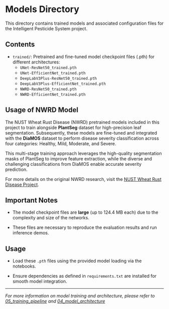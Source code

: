 # Models Directory

This directory contains trained models and associated configuration files for the Intelligent Pesticide System project.

## Contents

- `trained/`: Pretrained and fine-tuned model checkpoint files (.pth) for different architectures:
  - `UNet-ResNet50_trained.pth`
  - `UNet-EfficientNet_trained.pth`
  - `DeepLabV3Plus-ResNet50_trained.pth`
  - `DeepLabV3Plus-EfficientNet_trained.pth`
  - `NWRD-ResNet50_trained.pth`
  - `NWRD-EfficientNet_trained.pth`
 
## Usage of NWRD Model

The NUST Wheat Rust Disease (NWRD) pretrained models included in this project to train alongside **PlantSeg** dataset for high-precision leaf segmentation. Subsequently, these models are fine-tuned and integrated with the **DiaMOS** dataset to perform disease severity classification across four categories: Healthy, Mild, Moderate, and Severe.

This multi-stage training approach leverages the high-quality segmentation masks of PlantSeg to improve feature extraction, while the diverse and challenging classifications from DiaMOS enable accurate severity prediction.

For more details on the original NWRD research, visit the [NUST Wheat Rust Disease Project](https://github.com/dll-ncai/NUST-Wheat-Rust-Disease-NWRD).


## Important Notes

- The model checkpoint files are **large** (up to 124.4 MB each) due to the complexity and size of the networks.

- These files are necessary to reproduce the evaluation results and run inference demos.

## Usage

- Load these `.pth` files using the provided model loading via the notebooks.

- Ensure dependencies as defined in `requirements.txt` are installed for smooth model integration.

---

*For more information on model training and architecture, please refer to [05_training_pipeline]() and [04_model_architecture]()*

